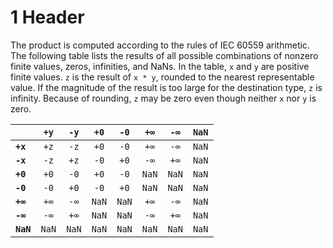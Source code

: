# 1 Header

The product is computed according to the rules of IEC 60559 arithmetic. The following table lists the results of all possible combinations of nonzero finite values, zeros, infinities, and NaNs. In the table, `x` and `y` are positive finite values. `z` is the result of `x * y`, rounded to the nearest representable value. If the magnitude of the result is too large for the destination type, `z` is infinity. Because of rounding, `z` may be zero even though neither `x` nor `y` is zero.

|           | **`+y`**  | **`-y`**  | **`+0`**  | **`-0`**  | **`+∞`**  | **`-∞`**  | **`NaN`** |
| :-------- | :-------: | :-------: | :-------: | :-------: | :-------: | :-------: | :-------: |
| **`+x`**  |   `+z`    |   `-z`    |   `+0`    |   `-0`    |   `+∞`    |   `-∞`    |   `NaN`   |
| **`-x`**  |   `-z`    |   `+z`    |   `-0`    |   `+0`    |   `-∞`    |   `+∞`    |   `NaN`   |
| **`+0`**  |   `+0`    |   `-0`    |   `+0`    |   `-0`    |   `NaN`   |   `NaN`   |   `NaN`   |
| **`-0`**  |   `-0`    |   `+0`    |   `-0`    |   `+0`    |   `NaN`   |   `NaN`   |   `NaN`   |
| **`+∞`**  |   `+∞`    |   `-∞`    |   `NaN`   |   `NaN`   |   `+∞`    |   `-∞`    |   `NaN`   |
| **`-∞`**  |   `-∞`    |   `+∞`    |   `NaN`   |   `NaN`   |   `-∞`    |   `+∞`    |   `NaN`   |
| **`NaN`** |   `NaN`   |   `NaN`   |   `NaN`   |   `NaN`   |   `NaN`   |   `NaN`   |   `NaN`   |

